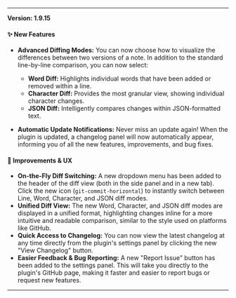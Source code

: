 ***

**Version: 1.9.15**
#### ✨ New Features

*   **Advanced Diffing Modes:** You can now choose how to visualize the differences between two versions of a note. In addition to the standard line-by-line comparison, you can now select:
    *   **Word Diff:** Highlights individual words that have been added or removed within a line.
    *   **Character Diff:** Provides the most granular view, showing individual character changes.
    *   **JSON Diff:** Intelligently compares changes within JSON-formatted text.

*   **Automatic Update Notifications:** Never miss an update again! When the plugin is updated, a changelog panel will now automatically appear, informing you of all the new features, improvements, and bug fixes.

#### 🎨 Improvements & UX

*   **On-the-Fly Diff Switching:** A new dropdown menu has been added to the header of the diff view (both in the side panel and in a new tab). Click the new icon (`git-commit-horizontal`) to instantly switch between Line, Word, Character, and JSON diff modes.
*   **Unified Diff View:** The new Word, Character, and JSON diff modes are displayed in a unified format, highlighting changes inline for a more intuitive and readable comparison, similar to the style used on platforms like GitHub.
*   **Quick Access to Changelog:** You can now view the latest changelog at any time directly from the plugin's settings panel by clicking the new "View Changelog" button.
*   **Easier Feedback & Bug Reporting:** A new "Report Issue" button has been added to the settings panel. This will take you directly to the plugin's GitHub page, making it faster and easier to report bugs or request new features.

***

